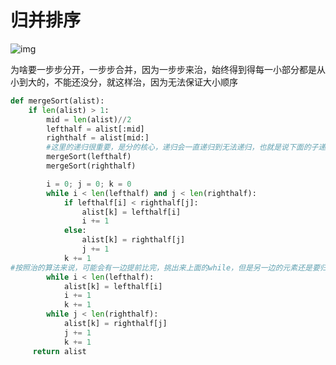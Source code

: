 # 归并排序

![img](https://images2015.cnblogs.com/blog/1024555/201612/1024555-20161218163120151-452283750.png) 

为啥要一步步分开，一步步合并，因为一步步来治，始终得到得每一小部分都是从小到大的，不能还没分，就这样治，因为无法保证大小顺序

```python
def mergeSort(alist):
    if len(alist) > 1:
        mid = len(alist)//2
        lefthalf = alist[:mid]
        righthalf = alist[mid:]
        #这里的递归很重要，是分的核心，递归会一直递归到无法递归，也就是说下面的子递归会一直执行这两个mergeSort,直到len(alist)>1不成立，返回为none，最后一个子递归，才会执行两个mergesort下面的，这下面的代码就是治的核心，最后分为两个一个的时候，会开始执行下面的代码，执行完后，会返回alist，但是mergesort传参是lefthalf和righthalf，返回的这些就正好是lefthalf和righthalf，一步步返回，一步步治理，上面是一步步分开。
        mergeSort(lefthalf)
        mergeSort(righthalf)

        i = 0; j = 0; k = 0
        while i < len(lefthalf) and j < len(righthalf):
            if lefthalf[i] < righthalf[j]:
                alist[k] = lefthalf[i]
                i += 1
            else:
                alist[k] = righthalf[j]
                j += 1
            k += 1
#按照治的算法来说，可能会有一边提前比完，挑出来上面的while，但是另一边的元素还是要归入进来，就依次接在后面，用下面的while比较
        while i < len(lefthalf):
            alist[k] = lefthalf[i]
            i += 1
            k += 1
        while j < len(righthalf):
            alist[k] = righthalf[j]
            j += 1
            k += 1
     return alist

```

